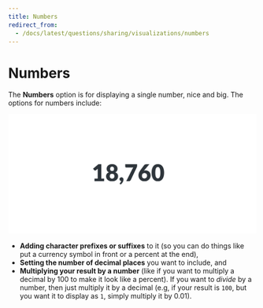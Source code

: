 ```yaml
---
title: Numbers
redirect_from:
  - /docs/latest/questions/sharing/visualizations/numbers
---
```


# Numbers

The **Numbers** option is for displaying a single number, nice and big. The options for numbers include:

![Number](../images/number.png)

- **Adding character prefixes or suffixes** to it (so you can do things like put a currency symbol in front or a percent at the end),
- **Setting the number of decimal places** you want to include, and
- **Multiplying your result by a number** (like if you want to multiply a decimal by 100 to make it look like a percent). If you want to _divide_ by a number, then just multiply it by a decimal (e.g, if your result is `100`, but you want it to display as `1`, simply multiply it by 0.01).
